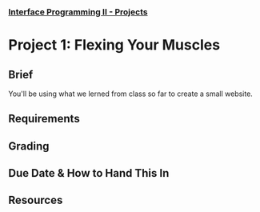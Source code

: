 ### [Interface Programming II - Projects](https://github.com/simplesessions/kcc-nma-art258-projects/blob/master/README.md)

# Project 1: Flexing Your Muscles

## Brief

You'll be using what we lerned from class so far to create a small website.

## Requirements

## Grading

## Due Date & How to Hand This In

## Resources

